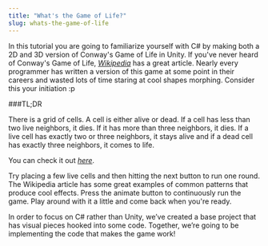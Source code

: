 ```yaml
---
title: "What's the Game of Life?"
slug: whats-the-game-of-life
---
```


In this tutorial you are going to familiarize yourself with C\# by making both a 2D and 3D version of Conway's Game of Life in Unity. If you've never heard of Conway's Game of Life, [*Wikipedia*](http://en.wikipedia.org/wiki/Conway%27s_Game_of_Life) has a great article. Nearly every programmer has written a version of this game at some point in their careers and wasted lots of time staring at cool shapes morphing. Consider this your initiation :p

###TL;DR

There is a grid of cells. A cell is either alive or dead. If a cell has less than two live neighbors, it dies. If it has more than three neighbors, it dies. If a live cell has exactly two or three neighbors, it stays alive and if a dead cell has exactly three neighbors, it comes to life.

You can check it out [*here*](https://jsfiddle.net/makeschool_dion/zose7rv3/embedded/result/).

Try placing a few live cells and then hitting the next button to run one round. The Wikipedia article has some great examples of common patterns that produce cool effects. Press the animate button to continuously run the game. Play around with it a little and come back when you're ready.

In order to focus on C\# rather than Unity, we’ve created a base project that has visual pieces hooked into some code. Together, we’re going to be implementing the code that makes the game work!
